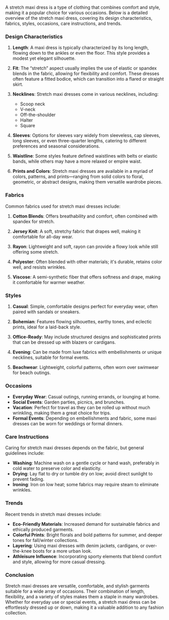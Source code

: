 A stretch maxi dress is a type of clothing that combines comfort and style, making it a popular choice for various occasions. Below is a detailed overview of the stretch maxi dress, covering its design characteristics, fabrics, styles, occasions, care instructions, and trends.

### Design Characteristics

1. **Length**: A maxi dress is typically characterized by its long length, flowing down to the ankles or even the floor. This style provides a modest yet elegant silhouette.

2. **Fit**: The “stretch” aspect usually implies the use of elastic or spandex blends in the fabric, allowing for flexibility and comfort. These dresses often feature a fitted bodice, which can transition into a flared or straight skirt.

3. **Necklines**: Stretch maxi dresses come in various necklines, including:
   - Scoop neck
   - V-neck
   - Off-the-shoulder
   - Halter
   - Square

4. **Sleeves**: Options for sleeves vary widely from sleeveless, cap sleeves, long sleeves, or even three-quarter lengths, catering to different preferences and seasonal considerations.

5. **Waistline**: Some styles feature defined waistlines with belts or elastic bands, while others may have a more relaxed or empire waist.

6. **Prints and Colors**: Stretch maxi dresses are available in a myriad of colors, patterns, and prints—ranging from solid colors to floral, geometric, or abstract designs, making them versatile wardrobe pieces.

### Fabrics

Common fabrics used for stretch maxi dresses include:

1. **Cotton Blends**: Offers breathability and comfort, often combined with spandex for stretch.

2. **Jersey Knit**: A soft, stretchy fabric that drapes well, making it comfortable for all-day wear.

3. **Rayon**: Lightweight and soft, rayon can provide a flowy look while still offering some stretch.

4. **Polyester**: Often blended with other materials; it's durable, retains color well, and resists wrinkles.

5. **Viscose**: A semi-synthetic fiber that offers softness and drape, making it comfortable for warmer weather.

### Styles

1. **Casual**: Simple, comfortable designs perfect for everyday wear, often paired with sandals or sneakers.

2. **Bohemian**: Features flowing silhouettes, earthy tones, and eclectic prints, ideal for a laid-back style.

3. **Office-Ready**: May include structured designs and sophisticated prints that can be dressed up with blazers or cardigans.

4. **Evening**: Can be made from luxe fabrics with embellishments or unique necklines, suitable for formal events.

5. **Beachwear**: Lightweight, colorful patterns, often worn over swimwear for beach outings.

### Occasions

- **Everyday Wear**: Casual outings, running errands, or lounging at home.
- **Social Events**: Garden parties, picnics, and brunches.
- **Vacation**: Perfect for travel as they can be rolled up without much wrinkling, making them a great choice for trips.
- **Formal Events**: Depending on embellishments and fabric, some maxi dresses can be worn for weddings or formal dinners.

### Care Instructions

Caring for stretch maxi dresses depends on the fabric, but general guidelines include:

- **Washing**: Machine wash on a gentle cycle or hand wash, preferably in cold water to preserve color and elasticity.
- **Drying**: Lay flat to dry or tumble dry on low; avoid direct sunlight to prevent fading.
- **Ironing**: Iron on low heat; some fabrics may require steam to eliminate wrinkles.

### Trends

Recent trends in stretch maxi dresses include:

- **Eco-Friendly Materials**: Increased demand for sustainable fabrics and ethically produced garments.
- **Colorful Prints**: Bright florals and bold patterns for summer, and deeper tones for fall/winter collections.
- **Layering**: Using maxi dresses with denim jackets, cardigans, or over-the-knee boots for a more urban look.
- **Athleisure Influence**: Incorporating sporty elements that blend comfort and style, allowing for more casual dressing.

### Conclusion

Stretch maxi dresses are versatile, comfortable, and stylish garments suitable for a wide array of occasions. Their combination of length, flexibility, and a variety of styles makes them a staple in many wardrobes. Whether for everyday use or special events, a stretch maxi dress can be effortlessly dressed up or down, making it a valuable addition to any fashion collection.